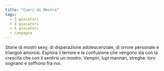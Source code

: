 ```yaml
---
title: "Cuori di Mostro"
tags:
  - 3 giocatori
  - 4 giocatori
  - 5 giocatori
  - campagna
---
```


Storie di mostri sexy, di disperazione adolescenziale, di orrore personale e triangoli amorosi. Esplora il terrore e la confusione che vengono sia con la crescita che con il sentirsi un mostro. Vampiri, lupi mannari, streghe: loro sognano e soffrono fra noi.